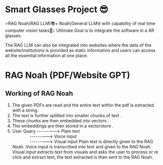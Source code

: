 # Smart Glasses Project 😎

⭐RAG Noah(RAG LLM)📚+ Noah(General LLM🌐 with capability of real time computer vision tasks🔭).  Ultimate Goal is to integrate the software in a AR glasses.

The RAG LLM can also be integrated into websites where the data of the website/institutions is provided as static information and users can access all the essential information at one place.


# RAG Noah (PDF/Website GPT)

## Working of RAG Noah

1) The given PDFs are read and the entire text within the pdf is extracted with a string.
2) The text is further splitted into smaller chunks of text .
3) These chunks are then embedded into vectors .
4) The embeddings are then stored in a vectorstore .
5) User Query ---------> Plain text   
&emsp;&emsp;&emsp;&emsp;---------> Voice input  
&emsp;&emsp;&emsp;&emsp;---------> Visual input 
Plain text is directly given to the RAG Noah.
Voice input is transcribed into text and given to the RAG Noah.
Visual input extracts text from visuals and asks the user to process or re click and extract text, the text extracted is then sent to the RAG Noah.
            